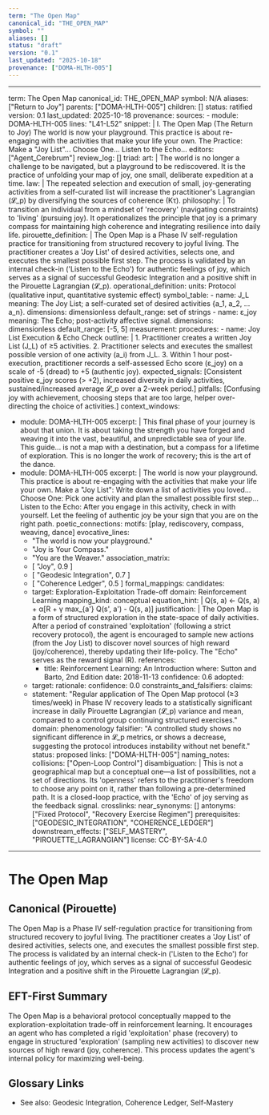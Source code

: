 ```yaml
---
term: "The Open Map"
canonical_id: "THE_OPEN_MAP"
symbol: ""
aliases: []
status: "draft"
version: "0.1"
last_updated: "2025-10-18"
provenance: ["DOMA-HLTH-005"]
---
```


---
term: The Open Map
canonical_id: THE_OPEN_MAP
symbol: N/A
aliases: ["Return to Joy"]
parents: ["DOMA-HLTH-005"]
children: []
status: ratified
version: 0.1
last_updated: 2025-10-18
provenance:
  sources:
    - module: DOMA-HLTH-005
      lines: "L41-L52"
      snippet: |
        I. The Open Map (The Return to Joy)
        The world is now your playground. This practice is about re-engaging with the activities that make your life your own. The Practice: Make a "Joy List"... Choose One... Listen to the Echo...
  editors: ["Agent_Cerebrum"]
  review_log: []
triad:
  art: |
    The world is no longer a challenge to be navigated, but a playground to be rediscovered. It is the practice of unfolding your map of joy, one small, deliberate expedition at a time.
  law: |
    The repeated selection and execution of small, joy-generating activities from a self-curated list will increase the practitioner's Lagrangian (𝓛_p) by diversifying the sources of coherence (Kτ).
  philosophy: |
    To transition an individual from a mindset of 'recovery' (navigating constraints) to 'living' (pursuing joy). It operationalizes the principle that joy is a primary compass for maintaining high coherence and integrating resilience into daily life.
pirouette_definition: |
  The Open Map is a Phase IV self-regulation practice for transitioning from structured recovery to joyful living. The practitioner creates a 'Joy List' of desired activities, selects one, and executes the smallest possible first step. The process is validated by an internal check-in ('Listen to the Echo') for authentic feelings of joy, which serves as a signal of successful Geodesic Integration and a positive shift in the Pirouette Lagrangian (𝓛_p).
operational_definition:
  units: Protocol (qualitative input, quantitative systemic effect)
  symbol_table:
    - name: J_L
      meaning: The Joy List; a self-curated set of desired activities {a_1, a_2, ... a_n}.
      dimensions: dimensionless
      default_range: set of strings
    - name: ε_joy
      meaning: The Echo; post-activity affective signal.
      dimensions: dimensionless
      default_range: [-5, 5]
  measurement:
    procedures:
      - name: Joy List Execution & Echo Check
        outline: |
          1. Practitioner creates a written Joy List (J_L) of ≥5 activities.
          2. Practitioner selects and executes the smallest possible version of one activity (a_i) from J_L.
          3. Within 1 hour post-execution, practitioner records a self-assessed Echo score (ε_joy) on a scale of -5 (dread) to +5 (authentic joy).
        expected_signals: [Consistent positive ε_joy scores (> +2), increased diversity in daily activities, sustained/increased average 𝓛_p over a 2-week period.]
        pitfalls: [Confusing joy with achievement, choosing steps that are too large, helper over-directing the choice of activities.]
context_windows:
  - module: DOMA-HLTH-005
    excerpt: |
      This final phase of your journey is about that union. It is about taking the strength you have forged and weaving it into the vast, beautiful, and unpredictable sea of your life. This guide... is not a map with a destination, but a compass for a lifetime of exploration. This is no longer the work of recovery; this is the art of the dance.
  - module: DOMA-HLTH-005
    excerpt: |
      The world is now your playground. This practice is about re-engaging with the activities that make your life your own. Make a "Joy List": Write down a list of activities you loved... Choose One: Pick one activity and plan the smallest possible first step... Listen to the Echo: After you engage in this activity, check in with yourself. Let the feeling of authentic joy be your sign that you are on the right path.
poetic_connections:
  motifs: [play, rediscovery, compass, weaving, dance]
  evocative_lines:
    - "The world is now your playground."
    - "Joy is Your Compass."
    - "You are the Weaver."
  association_matrix:
    - [ "Joy", 0.9 ]
    - [ "Geodesic Integration", 0.7 ]
    - [ "Coherence Ledger", 0.5 ]
formal_mappings:
  candidates:
    - target: Exploration-Exploitation Trade-off
      domain: Reinforcement Learning
      mapping_kind: conceptual
      equation_hint: |
        Q(s, a) ← Q(s, a) + α[R + γ max_{a'} Q(s', a') - Q(s, a)]
      justification: |
        The Open Map is a form of structured exploration in the state-space of daily activities. After a period of constrained 'exploitation' (following a strict recovery protocol), the agent is encouraged to sample new actions (from the Joy List) to discover novel sources of high reward (joy/coherence), thereby updating their life-policy. The "Echo" serves as the reward signal (R).
      references:
        - title: Reinforcement Learning: An Introduction
          where: Sutton and Barto, 2nd Edition
          date: 2018-11-13
      confidence: 0.6
  adopted:
    - target:
      rationale:
      confidence: 0.0
constraints_and_falsifiers:
  claims:
    - statement: "Regular application of The Open Map protocol (≥3 times/week) in Phase IV recovery leads to a statistically significant increase in daily Pirouette Lagrangian (𝓛_p) variance and mean, compared to a control group continuing structured exercises."
      domain: phenomenology
      falsifier: "A controlled study shows no significant difference in 𝓛_p metrics, or shows a decrease, suggesting the protocol introduces instability without net benefit."
      status: proposed
      links: ["DOMA-HLTH-005"]
naming_notes:
  collisions: ["Open-Loop Control"]
  disambiguation: |
    This is not a geographical map but a conceptual one—a list of possibilities, not a set of directions. Its 'openness' refers to the practitioner's freedom to choose any point on it, rather than following a pre-determined path. It is a closed-loop practice, with the 'Echo' of joy serving as the feedback signal.
crosslinks:
  near_synonyms: []
  antonyms: ["Fixed Protocol", "Recovery Exercise Regimen"]
  prerequisites: ["GEODESIC_INTEGRATION", "COHERENCE_LEDGER"]
  downstream_effects: ["SELF_MASTERY", "PIROUETTE_LAGRANGIAN"]
license: CC-BY-SA-4.0
---

# The Open Map

## Canonical (Pirouette)
The Open Map is a Phase IV self-regulation practice for transitioning from structured recovery to joyful living. The practitioner creates a 'Joy List' of desired activities, selects one, and executes the smallest possible first step. The process is validated by an internal check-in ('Listen to the Echo') for authentic feelings of joy, which serves as a signal of successful Geodesic Integration and a positive shift in the Pirouette Lagrangian (𝓛_p).

## EFT-First Summary
The Open Map is a behavioral protocol conceptually mapped to the exploration-exploitation trade-off in reinforcement learning. It encourages an agent who has completed a rigid 'exploitation' phase (recovery) to engage in structured 'exploration' (sampling new activities) to discover new sources of high reward (joy, coherence). This process updates the agent's internal policy for maximizing well-being.

## Glossary Links
- See also: Geodesic Integration, Coherence Ledger, Self-Mastery